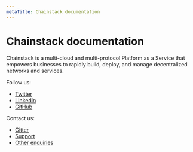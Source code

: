 ```yaml
---
metaTitle: Chainstack documentation
---
```


# Chainstack documentation

Chainstack is a multi-cloud and multi-protocol Platform as a Service that empowers businesses to rapidly build, deploy, and manage decentralized networks and services.

Follow us:

* [Twitter](https://twitter.com/chainstackhq)
* [LinkedIn](https://www.linkedin.com/company/chainstack/)
* [GitHub](https://github.com/chainstack)

Contact us:

* [Gitter](https://gitter.im/chainstack/Lobby)
* [Support](https://support.chainstack.com)
* [Other enquiries](https://chainstack.com/contact/)

